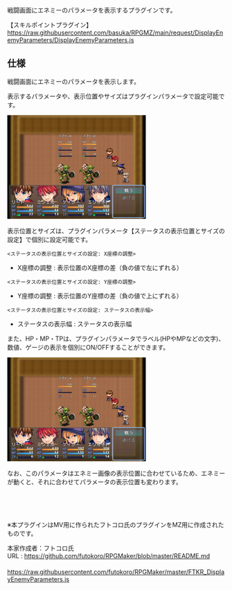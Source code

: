 戦闘画面にエネミーのパラメータを表示するプラグインです。

【スキルポイントプラグイン】</br>
https://raw.githubusercontent.com/basuka/RPGMZ/main/request/DisplayEnemyParameters/DisplayEnemyParameters.js

## 仕様
戦闘画面にエネミーのパラメータを表示します。

表示するパラメータや、表示位置やサイズはプラグインパラメータで設定可能です。

![Image1](/request/DisplayEnemyParameters/image/image1.png)

表示位置とサイズは、プラグインパラメータ【ステータスの表示位置とサイズの設定】で個別に設定可能です。

`<ステータスの表示位置とサイズの設定: X座標の調整>`
* X座標の調整 : 表示位置のX座標の差（負の値で左にずれる）

`<ステータスの表示位置とサイズの設定: Y座標の調整>`
* Y座標の調整 : 表示位置のY座標の差（負の値で上にずれる）

`<ステータスの表示位置とサイズの設定: ステータスの表示幅>`
* ステータスの表示幅 : ステータスの表示幅

また、HP・MP・TPは、プラグインパラメータでラベル(HPやMPなどの文字)、数値、ゲージの表示を個別にON/OFFすることができます。

![Image2](/request/DisplayEnemyParameters/image/image2.png)

なお、このパラメータはエネミー画像の表示位置に合わせているため、エネミーが動くと、それに合わせてパラメータの表示位置も変わります。

</br>
</br>
</br>

※本プラグインはMV用に作られたフトコロ氏のプラグインをMZ用に作成されたものです。

本家作成者：フトコロ氏</br>
URL : https://github.com/futokoro/RPGMaker/blob/master/README.md</br>
&nbsp;&nbsp;　　https://raw.githubusercontent.com/futokoro/RPGMaker/master/FTKR_DisplayEnemyParameters.js
